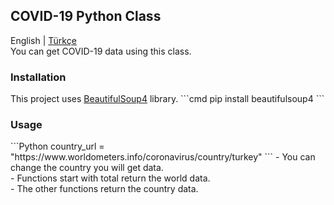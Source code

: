 <h2>COVID-19 Python Class</h2>
English | <a href="README.tr.MD">Türkçe</a><br>
You can get COVID-19 data using this class.

<h3>Installation</h3>
This project uses <a href="https://pypi.org/project/beautifulsoup4/">BeautifulSoup4</a> library.
```cmd
pip install beautifulsoup4
```
<h3>Usage</h3>
```Python
country_url = "https://www.worldometers.info/coronavirus/country/turkey"
```
- You can change the country you will get data.<br>
- Functions start with total return the world data.<br>
- The other functions return the country data.
